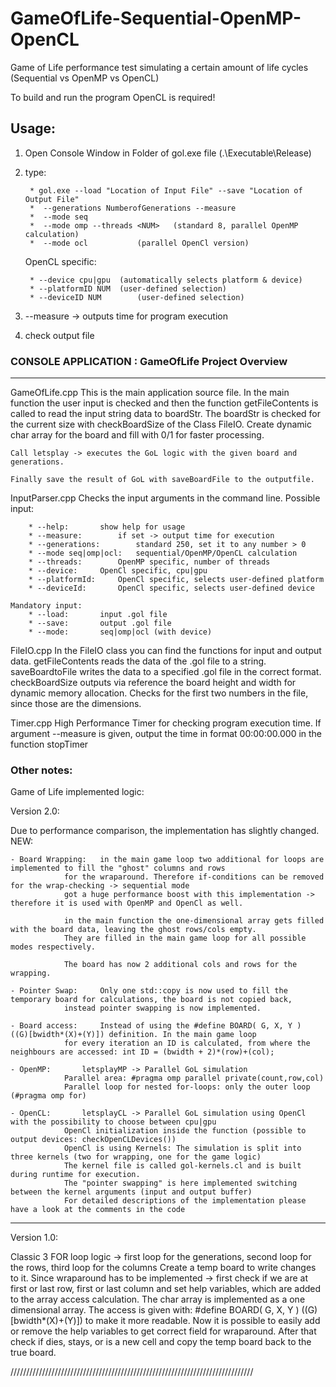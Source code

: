 # GameOfLife-Sequential-OpenMP-OpenCL

Game of Life performance test simulating a certain amount of life cycles (Sequential vs OpenMP vs OpenCL)

To build and run the program OpenCL is required!

## Usage:

1) Open Console Window in Folder of gol.exe file (.\Executable\Release)
2) type:

		* gol.exe --load "Location of Input File" --save "Location of Output File"
		*  --generations NumberofGenerations --measure 
		*  --mode seq
		*  --mode omp --threads <NUM> 	(standard 8, parallel OpenMP calculation)
		*  --mode ocl 			(parallel OpenCl version)

	OpenCL specific:

		* --device cpu|gpu 	(automatically selects platform & device)
		* --platformID NUM	(user-defined selection)
		* --deviceID NUM		(user-defined selection)
	
3) --measure -> outputs time for program execution
4) check output file


### CONSOLE APPLICATION : GameOfLife Project Overview
-----------------------------------------------------

GameOfLife.cpp
    This is the main application source file.
    In the main function the user input is checked and then the function getFileContents
    is called to read the input string data to boardStr. The boardStr is checked for the
    current size with checkBoardSize of the Class FileIO.
    Create dynamic char array for the board and fill with 0/1 for faster processing.
    
    Call letsplay -> executes the GoL logic with the given board and generations.

    Finally save the result of GoL with saveBoardFile to the outputfile.

InputParser.cpp
    Checks the input arguments in the command line.
    Possible input:
	
		* --help: 		show help for usage
		* --measure:		if set -> output time for execution
		* --generations:		standard 250, set it to any number > 0
		* --mode seq|omp|ocl:	sequential/OpenMP/OpenCL calculation
		* --threads:		OpenMP specific, number of threads
		* --device:		OpenCl specific, cpu|gpu
		* --platformId:		OpenCl specific, selects user-defined platform
		* --deviceId:		OpenCl specific, selects user-defined device

    Mandatory input:
		* --load:		input .gol file
		* --save:		output .gol file
		* --mode:		seq|omp|ocl (with device)

FileIO.cpp
    In the FileIO class you can find the functions for input and output data.
    getFileContents reads the data of the .gol file to a string.
    saveBoardtoFile writes the data to a specified .gol file in the correct format.
    checkBoardSize outputs via reference the board height and width for dynamic memory
    allocation. Checks for the first two numbers in the file, since those are the dimensions.

Timer.cpp
    High Performance Timer for checking program execution time. If argument --measure
    is given, output the time in format 00:00:00.000 in the function stopTimer


### Other notes:

Game of Life implemented logic:

Version 2.0:

Due to performance comparison, the implementation has slightly changed.
NEW:	

	- Board Wrapping:	in the main game loop two additional for loops are implemented to fill the "ghost" columns and rows
				for the wraparound. Therefore if-conditions can be removed for the wrap-checking -> sequential mode
				got a huge performance boost with this implementation -> therefore it is used with OpenMP and OpenCl as well.
				
				in the main function the one-dimensional array gets filled with the board data, leaving the ghost rows/cols empty.
				They are filled in the main game loop for all possible modes respectively.

				The board has now 2 additional cols and rows for the wrapping.
		
	- Pointer Swap:		Only one std::copy is now used to fill the temporary board for calculations, the board is not copied back,
				instead pointer swapping is now implemented.

	- Board access:		Instead of using the #define BOARD( G, X, Y )  ((G)[bwidth*(X)+(Y)]) definition. In the main game loop
				for every iteration an ID is calculated, from where the neighbours are accessed: int ID = (bwidth + 2)*(row)+(col);
	
	- OpenMP:		letsplayMP -> Parallel GoL simulation
				Parallel area: #pragma omp parallel private(count,row,col)
				Parallel loop for nested for-loops: only the outer loop (#pragma omp for)

	- OpenCL:		letsplayCL -> Parallel GoL simulation using OpenCl with the possibility to choose between cpu|gpu
				OpenCl initialization inside the function (possible to output devices: checkOpenCLDevices())
				OpenCl is using Kernels: The simulation is split into three kernels (two for wrapping, one for the game logic)
				The kernel file is called gol-kernels.cl and is built during runtime for execution.
				The "pointer swapping" is here implemented switching between the kernel arguments (input and output buffer)
				For detailed descriptions of the implementation please have a look at the comments in the code

__________________________________________________

Version 1.0:

Classic 3 FOR loop logic -> first loop for the generations, second loop for the rows, third loop for the columns
Create a temp board to write changes to it.
Since wraparound has to be implemented -> first check if we are at first or last row, first or last column
and set help variables, which are added to the array access calculation.
The char array is implemented as a one dimensional array. 
The access is given with: #define BOARD( G, X, Y )  ((G)[bwidth*(X)+(Y)]) to make it more readable. 
Now it is possible to easily add or remove the help variables to get correct field for wraparound.
After that check if dies, stays, or is a new cell and copy the temp board back to the true board.

/////////////////////////////////////////////////////////////////////////////
